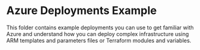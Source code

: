 # Azure Deployments Example

This folder contains example deployments you can use to get familiar with Azure and understand how you can deploy complex infrastructure using ARM templates and parameters files or Terraform modules and variables.
